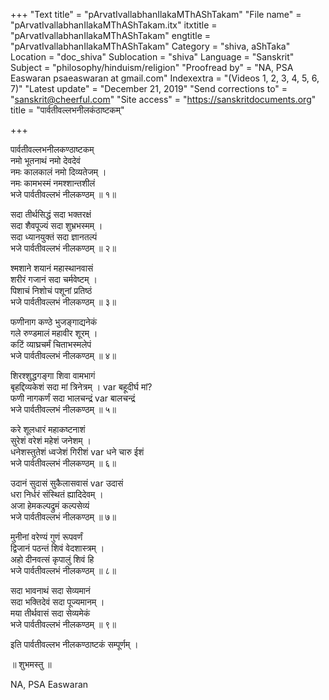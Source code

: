 +++
"Text title" = "pArvatIvallabhanIlakaMThAShTakam"
"File name" = "pArvatIvallabhanIlakaMThAShTakam.itx"
itxtitle = "pArvatIvallabhanIlakaMThAShTakam"
engtitle = "pArvatIvallabhanIlakaMThAShTakam"
Category = "shiva, aShTaka"
Location = "doc_shiva"
Sublocation = "shiva"
Language = "Sanskrit"
Subject = "philosophy/hinduism/religion"
"Proofread by" = "NA, PSA Easwaran psaeaswaran at gmail.com"
Indexextra = "(Videos 1, 2, 3, 4, 5, 6, 7)"
"Latest update" = "December 21, 2019"
"Send corrections to" = "sanskrit@cheerful.com"
"Site access" = "https://sanskritdocuments.org"
title = "पार्वतीवल्लभनीलकंठाष्टकम्"

+++
  
 पार्वतीवल्लभनीलकण्ठाष्टकम्   
नमो भूतनाथं नमो देवदेवं  
    नमः कालकालं नमो दिव्यतेजम् ।  
नमः कामभस्मं नमश्शान्तशीलं  
    भजे पार्वतीवल्लभं नीलकण्ठम् ॥ १॥  
  
सदा तीर्थसिद्धं सदा भक्तरक्षं  
    सदा शैवपूज्यं सदा शुभ्रभस्मम् ।  
सदा ध्यानयुक्तं सदा ज्ञानतल्पं  
    भजे पार्वतीवल्लभं नीलकण्ठम् ॥ २॥  
  
श्मशाने शयानं महास्थानवासं  
    शरीरं गजानं सदा चर्मवेष्टम् ।  
पिशाचं निशोचं पशूनां प्रतिष्ठं  
    भजे पार्वतीवल्लभं नीलकण्ठम् ॥ ३॥  
  
फणीनाग कण्ठे भुजङ्गाद्यनेकं  
    गले रुण्डमालं महावीर शूरम् ।  
कटिं व्याघ्रचर्मं चिताभस्मलेपं  
    भजे पार्वतीवल्लभं नीलकण्ठम् ॥ ४॥  
  
शिरश्शुद्धगङ्गा शिवा वामभागं  
    बृहद्दिव्यकेशं सदा मां त्रिनेत्रम् ।  var  बहूदीर्घ मां?  
फणी नागकर्णं सदा भालचन्द्रं  var  बालचन्द्रं  
    भजे पार्वतीवल्लभं नीलकण्ठम् ॥ ५॥  
  
करे शूलधारं महाकष्टनाशं  
    सुरेशं वरेशं महेशं जनेशम् ।  
धनेशस्तुतेशं ध्वजेशं गिरीशं  var  धने चारु ईशं  
    भजे पार्वतीवल्लभं नीलकण्ठम् ॥ ६॥  
  
उदानं सुदासं सुकैलासवासं   var  उदासं  
    धरा निर्धरं संस्थितं ह्यादिदेवम् ।  
अजा हेमकल्पद्रुमं कल्पसेव्यं  
    भजे पार्वतीवल्लभं नीलकण्ठम् ॥ ७॥  
  
मुनीनां वरेण्यं गुणं रूपवर्णं  
    द्विजानं पठन्तं शिवं वेदशास्त्रम् ।  
अहो दीनवत्सं कृपालुं शिवं हि  
    भजे पार्वतीवल्लभं नीलकण्ठम् ॥ ८॥  
  
सदा भावनाथं सदा सेव्यमानं  
    सदा भक्तिदेवं सदा पूज्यमानम् ।  
मया तीर्थवासं सदा सेव्यमेकं  
    भजे पार्वतीवल्लभं नीलकण्ठम् ॥ ९॥  
  
इति पार्वतीवल्लभ नीलकण्ठाष्टकं सम्पूर्णम् ।  
  
॥ शुभमस्तु ॥  
  
  
NA, PSA Easwaran  
  
